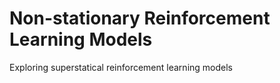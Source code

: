 # Non-stationary Reinforcement Learning Models
Exploring superstatical reinforcement learning models
